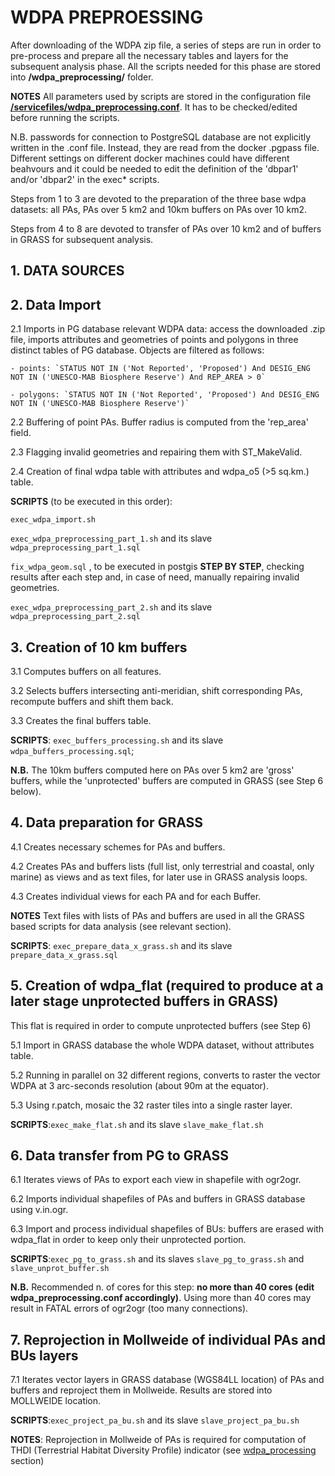 # WDPA PREPROESSING

After downloading of the WDPA zip file, a series of steps are run in order to pre-process and prepare all the necessary tables and layers for the subsequent analysis phase. All the scripts needed for this phase are stored into **/wdpa\_preprocessing/** folder.

**NOTES**
All parameters used by scripts are stored in the configuration file **[/servicefiles/wdpa\_preprocessing.conf](/servicefiles/wdpa\_preprocessing.conf)**. It has to be checked/edited before running the scripts.

N.B. passwords for connection to PostgreSQL database are not explicitly written  in the .conf file. Instead, they are read from the docker .pgpass file. Different settings on different docker machines could have different beahvours and it could be needed to edit the definition of the 'dbpar1' and/or 'dbpar2' in the exec* scripts.

Steps from 1 to 3 are devoted to the preparation of the three base wdpa datasets: all PAs, PAs over 5 km2 and 10km buffers on PAs over 10 km2.

Steps from 4 to 8 are devoted to transfer of  PAs over 10 km2 and of buffers in GRASS for subsequent analysis.


## **1. DATA SOURCES**

## **2. Data Import**

  2.1 Imports in PG database relevant WDPA data: access the downloaded .zip file, imports attributes and geometries of points and polygons in three distinct tables of PG database.
   Objects are filtered as follows:
	
    - points: `STATUS NOT IN ('Not Reported', 'Proposed') And DESIG_ENG NOT IN ('UNESCO-MAB Biosphere Reserve') And REP_AREA > 0`
	
    - polygons: `STATUS NOT IN ('Not Reported', 'Proposed') And DESIG_ENG NOT IN ('UNESCO-MAB Biosphere Reserve')`
	
  2.2 Buffering of point PAs. Buffer radius is computed from the 'rep_area' field.

  2.3 Flagging invalid geometries and repairing them with ST_MakeValid.

  2.4 Creation of final wdpa table with attributes and wdpa_o5 (>5 sq.km.) table.

**SCRIPTS** (to be executed in this order): 

`exec_wdpa_import.sh`

`exec_wdpa_preprocessing_part_1.sh` and its slave `wdpa_preprocessing_part_1.sql`

`fix_wdpa_geom.sql` , to be executed in postgis **STEP BY STEP**, checking results after each step and, in case of need, manually repairing invalid geometries.

`exec_wdpa_preprocessing_part_2.sh` and its slave `wdpa_preprocessing_part_2.sql`

## **3. Creation of 10 km buffers**

  3.1 Computes buffers on all features.

  3.2 Selects buffers intersecting anti-meridian, shift corresponding PAs, recompute buffers and shift them back.

  3.3 Creates the final buffers table.

**SCRIPTS**: `exec_buffers_processing.sh` and its slave `wdpa_buffers_processing.sql`; 

**N.B.** The 10km buffers computed here on PAs over 5 km2 are 'gross' buffers, while the 'unprotected' buffers are computed in GRASS (see Step 6 below).


## **4. Data preparation for GRASS**
 
  4.1 Creates necessary schemes for PAs and buffers.

  4.2 Creates PAs and buffers lists (full list, only terrestrial and coastal, only marine) as views and as text files, for later use in GRASS analysis loops.

  4.3 Creates individual views for each PA and for each Buffer.

**NOTES**
Text files with lists of PAs and buffers are used in all the GRASS based scripts for data analysis (see relevant section).

**SCRIPTS**: `exec_prepare_data_x_grass.sh` and its slave `prepare_data_x_grass.sql`

## **5. Creation of wdpa_flat** (required to produce at a later stage unprotected buffers in GRASS)
This flat is required in order to compute unprotected buffers (see Step 6)

  5.1 Import in GRASS database the whole WDPA dataset, without attributes table.

  5.2 Running in parallel on 32 different regions, converts to raster the vector WDPA at 3 arc-seconds resolution (about 90m at the equator).

  5.3 Using r.patch, mosaic the 32 raster tiles into a single raster layer.

**SCRIPTS**:`exec_make_flat.sh` and its slave `slave_make_flat.sh`

## **6. Data transfer from PG to GRASS**

  6.1 Iterates views of PAs to export each view in shapefile with ogr2ogr.

  6.2	Imports individual shapefiles of PAs and buffers in GRASS database using v.in.ogr.

  6.3 Import and process individual shapefiles of BUs: buffers are erased with wdpa_flat in order to keep only their unprotected portion.

**SCRIPTS**:`exec_pg_to_grass.sh` and its slaves `slave_pg_to_grass.sh` and `slave_unprot_buffer.sh`

**N.B.** Recommended n. of cores for this step: **no more than 40 cores (edit wdpa_preprocessing.conf accordingly)**. Using more than 40 cores may result in FATAL errors of ogr2ogr (too many connections).

## **7. Reprojection in Mollweide of individual PAs and BUs layers** 

  7.1 Iterates vector layers in GRASS database (WGS84LL location) of PAs and buffers and reproject them in Mollweide. Results are stored into MOLLWEIDE location.

**SCRIPTS**:`exec_project_pa_bu.sh` and its slave `slave_project_pa_bu.sh`

**NOTES**: Reprojection in Mollweide of PAs is required for computation of THDI (Terrestrial Habitat Diversity Profile) indicator (see [wdpa_processing](/wdpa_processing/#THDI)  section)